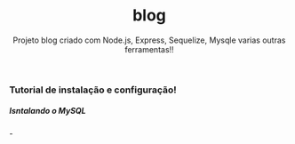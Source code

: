 


<h1 align="center">blog</h1>


<p align="center">
    Projeto blog criado com Node.js, Express, Sequelize, Mysqle varias outras ferramentas!!
<p/>
<br>

<h3>Tutorial de instalação e configuração!</h3>


<h5>Isntalando o MySQL </h5>
- 
